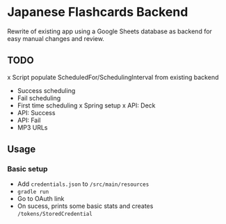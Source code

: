 # Japanese Flashcards Backend

Rewrite of existing app using a Google Sheets database as backend for easy manual changes and review.


## TODO

x Script populate ScheduledFor/SchedulingInterval from existing backend
- Success scheduling
- Fail scheduling
- First time scheduling
x Spring setup
x API: Deck
- API: Success
- API: Fail
- MP3 URLs

## Usage

### Basic setup

- Add `credentials.json` to `/src/main/resources`
- `gradle run`
- Go to OAuth link
- On sucess, prints some basic stats and creates `/tokens/StoredCredential`

